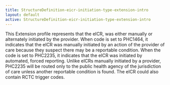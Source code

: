 ```yaml
---
title: StructureDefinition-eicr-initiation-type-extension-intro
layout: default
active: StructureDefinition-eicr-initiation-type-extension-intro
---
```


This Extension profile represents that the eICR, was either manually or alternately initiated by the provider. When code is set to PHC1464, it indicates that the eICR was manually initiated by an action of the provider of care because they suspect there may be a reportable condition. When the code is set to PHC2235, it indicates that the eICR was initiated by automated, forced reporting. Unlike eICRs manually initiated by a provider, PHC2235 will be routed only to the public health agency of the jurisdiction of care unless another reportable condition is found. The eICR could also contain RCTC trigger codes.

